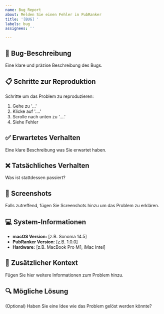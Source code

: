 ```yaml
---
name: Bug Report
about: Melden Sie einen Fehler in PubRanker
title: '[BUG] '
labels: bug
assignees: ''

---
```


## 🐛 Bug-Beschreibung
Eine klare und präzise Beschreibung des Bugs.

## 📋 Schritte zur Reproduktion
Schritte um das Problem zu reproduzieren:
1. Gehe zu '...'
2. Klicke auf '....'
3. Scrolle nach unten zu '....'
4. Siehe Fehler

## ✅ Erwartetes Verhalten
Eine klare Beschreibung was Sie erwartet haben.

## ❌ Tatsächliches Verhalten
Was ist stattdessen passiert?

## 📸 Screenshots
Falls zutreffend, fügen Sie Screenshots hinzu um das Problem zu erklären.

## 💻 System-Informationen
- **macOS Version:** [z.B. Sonoma 14.5]
- **PubRanker Version:** [z.B. 1.0.0]
- **Hardware:** [z.B. MacBook Pro M1, iMac Intel]

## 📝 Zusätzlicher Kontext
Fügen Sie hier weitere Informationen zum Problem hinzu.

## 🔍 Mögliche Lösung
(Optional) Haben Sie eine Idee wie das Problem gelöst werden könnte?
